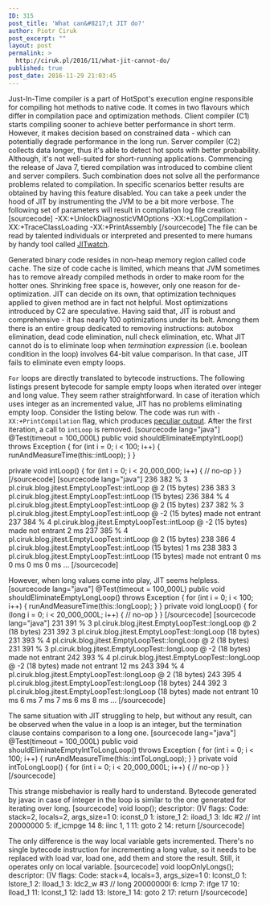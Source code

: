 ```yaml
---
ID: 315
post_title: 'What can&#8217;t JIT do?'
author: Piotr Ciruk
post_excerpt: ""
layout: post
permalink: >
  http://ciruk.pl/2016/11/what-jit-cannot-do/
published: true
post_date: 2016-11-29 21:03:45
---
```

Just-In-Time compiler is a part of HotSpot's execution engine responsible for compiling hot methods to native code. It comes in two flavours which differ in compilation pace and optimization methods.
Client compiler (C1) starts compiling sooner to achieve better performance in short term. However, it makes decision based on constrained data - which can potentially degrade performance in the long run.
Server compiler (C2) collects data longer, thus it's able to detect hot spots with better probability. Although, it's not well-suited for short-running applications.
Commencing the release of Java 7, tiered compilation was introduced to combine client and server compilers. Such combination does not solve all the performance problems related to compilation. In specific scenarios better results are obtained by having this feature disabled.
You can take a peek under the hood of JIT by instrumenting the JVM to be a bit more verbose. The following set of parameters will result in compilation log file creation:
[sourcecode]
-XX:+UnlockDiagnosticVMOptions
-XX:+LogCompilation
-XX:+TraceClassLoading
-XX:+PrintAssembly
[/sourcecode]
The file can be read by talented individuals or interpreted and presented to mere humans by handy tool called <a href="https://github.com/AdoptOpenJDK/jitwatch">JITwatch</a>.

Generated binary code resides in non-heap memory region called code cache. The size of code cache is limited, which means that JVM sometimes has to remove already compiled methods in order to make room for the hotter ones.
Shrinking free space is, however, only one reason for de-optimization. JIT can decide on its own, that optimization techniques applied to given method are in fact not helpful. Most optimizations introduced by C2 are speculative.
Having said that, JIT is robust and comprehensive - it has nearly 100 optimizations under its belt. Among them there is an entire group dedicated to removing instructions: autobox elimination, dead code elimination, null check elimination, etc. What JIT cannot do is to eliminate loop when <em>termination expression</em> (i.e. boolean condition in the loop) involves 64-bit value comparison. In that case, JIT fails to eliminate even empty loops. 

<code>For</code> loops are directly translated to bytecode instructions. The following listings present bytecode for sample empty loops when iterated over integer and long value.
They seem rather straightforward. In case of iteration which uses integer as an incremented value, JIT has no problems eliminating empty loop. Consider the listing below. The code was run with <code>-XX:+PrintCompilation</code> flag, which produces <a href="https://gist.github.com/chrisvest/2932907">peculiar output</a>.
After the first iteration, a call to <code>intLoop</code> is removed.
[sourcecode lang="java"]
@Test(timeout = 100_000L)
public void shouldEliminateEmptyIntLoop() throws Exception {
	for (int i = 0; i &lt; 100; i++) {
		runAndMeasureTime(this::intLoop);
	}
}

private void intLoop() {
	for (int i = 0; i &lt; 20_000_000; i++) {
		// no-op
	}
}
[/sourcecode]
[sourcecode lang="java"]
    236  382 %     3       pl.ciruk.blog.jitest.EmptyLoopTest::intLoop @ 2 (15 bytes)
    236  383       3       pl.ciruk.blog.jitest.EmptyLoopTest::intLoop (15 bytes)
    236  384 %     4       pl.ciruk.blog.jitest.EmptyLoopTest::intLoop @ 2 (15 bytes)
    237  382 %     3       pl.ciruk.blog.jitest.EmptyLoopTest::intLoop @ -2 (15 bytes)   made not entrant
    237  384 %     4       pl.ciruk.blog.jitest.EmptyLoopTest::intLoop @ -2 (15 bytes)   made not entrant
2 ms
    237  385 %     4       pl.ciruk.blog.jitest.EmptyLoopTest::intLoop @ 2 (15 bytes)
    238  386       4       pl.ciruk.blog.jitest.EmptyLoopTest::intLoop (15 bytes)
1 ms
    238  383       3       pl.ciruk.blog.jitest.EmptyLoopTest::intLoop (15 bytes)   made not entrant
0 ms   
0 ms
0 ms
0 ms
...
[/sourcecode]

However, when long values come into play, JIT seems helpless.
[sourcecode lang="java"]
@Test(timeout = 100_000L)
public void shouldEliminateEmptyLongLoop() throws Exception {
	for (int i = 0; i &lt; 100; i++) {
		runAndMeasureTime(this::longLoop);
	}
}
private void longLoop() {
	for (long i = 0; i &lt; 20_000_000L; i++) {
		// no-op
	}
}
[/sourcecode]
[sourcecode lang="java"]
    231  391 %     3       pl.ciruk.blog.jitest.EmptyLoopTest::longLoop @ 2 (18 bytes)
    231  392       3       pl.ciruk.blog.jitest.EmptyLoopTest::longLoop (18 bytes)
    231  393 %     4       pl.ciruk.blog.jitest.EmptyLoopTest::longLoop @ 2 (18 bytes)
    231  391 %     3       pl.ciruk.blog.jitest.EmptyLoopTest::longLoop @ -2 (18 bytes)   made not entrant
    242  393 %     4       pl.ciruk.blog.jitest.EmptyLoopTest::longLoop @ -2 (18 bytes)   made not entrant
12 ms
    243  394 %     4       pl.ciruk.blog.jitest.EmptyLoopTest::longLoop @ 2 (18 bytes)
    243  395       4       pl.ciruk.blog.jitest.EmptyLoopTest::longLoop (18 bytes)
    244  392       3       pl.ciruk.blog.jitest.EmptyLoopTest::longLoop (18 bytes)   made not entrant
10 ms
6 ms
7 ms
7 ms
6 ms
8 ms
...
[/sourcecode]

The same situation with JIT struggling to help, but without any result, can be observed when the value in a loop is an integer, but the termination clause contains comparison to a long one. 
[sourcecode lang="java"]
@Test(timeout = 100_000L)
public void shouldEliminateEmptyIntToLongLoop() throws Exception {
	for (int i = 0; i &lt; 100; i++) {
		runAndMeasureTime(this::intToLongLoop);
	}
}
private void intToLongLoop() {
	for (int i = 0; i &lt; 20_000_000L; i++) {
		// no-op
	}
}
[/sourcecode]

This strange misbehavior is really hard to understand. Bytecode generated by javac in case of integer in the loop is similar to the one generated for iterating over long.
[sourcecode]
void loop();
    descriptor: ()V
    flags:
    Code:
      stack=2, locals=2, args_size=1
         0: iconst_0
         1: istore_1
         2: iload_1
         3: ldc           #2                  // int 20000000
         5: if_icmpge     14
         8: iinc          1, 1
        11: goto          2
        14: return
[/sourcecode]

The only difference is the way local variable gets incremented. There's no single bytecode instruction for incrementing a long value, so it needs to be replaced with load var, load one, add them and store the result. Still, it operates only on local variable. 
[sourcecode]
void loopOnlyLongs();
    descriptor: ()V
    flags:
    Code:
      stack=4, locals=3, args_size=1
         0: lconst_0
         1: lstore_1
         2: lload_1
         3: ldc2_w        #3                  // long 20000000l
         6: lcmp
         7: ifge          17
        10: lload_1
        11: lconst_1
        12: ladd
        13: lstore_1
        14: goto          2
        17: return
[/sourcecode]